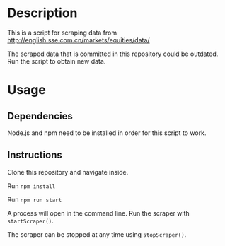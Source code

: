 # Description

This is a script for scraping data from http://english.sse.com.cn/markets/equities/data/ 

The scraped data that is committed in this repository could be outdated.
Run the script to obtain new data.

# Usage

## Dependencies

Node.js and npm need to be installed in order for this script to work.

## Instructions

Clone this repository and navigate inside.

Run `npm install`

Run `npm run start`

A process will open in the command line. Run the scraper with `startScraper()`.

The scraper can be stopped at any time using `stopScraper()`.